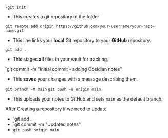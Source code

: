 -`git init`
- This creates a git repository in the folder

`git remote add origin https://github.com/your-username/your-repo-name.git
`
- This line links your **local** Git repository to your **GitHub** repository.

`git add .`
- This stages **all** files in your vault for tracking.

`git commit -m "Initial commit - adding Obsidian notes"
- This **saves** your changes with a message describing them.

`git branch -M main`
`git push -u origin main`
- This uploads your notes to GitHub and sets `main` as the default branch.


After Creating a repository if we need to update

- `git add .
- `git commit -m "Updated notes"
- `git push origin main`
